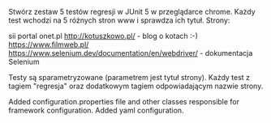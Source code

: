 Stwórz zestaw 5 testów regresji w JUnit 5 w przeglądarce chrome. Każdy test wchodzi na 5 różnych stron www i sprawdza ich tytuł. Strony:

sii portal
onet.pl
http://kotuszkowo.pl/  - blog o kotach :-)
https://www.filmweb.pl/
https://www.selenium.dev/documentation/en/webdriver/ - dokumentacja Selenium

Testy są sparametryzowane (parametrem jest tytuł strony). Każdy test z tagiem "regresja" oraz dodatkowym tagiem odpowiadającym nazwie strony.


Added configuration.properties file and other classes responsible for framework configuration.
Added yaml configuration.
